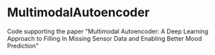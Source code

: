 # MultimodalAutoencoder
Code supporting the paper "Multimodal Autoencoder: A Deep Learning Approach to Filling In Missing Sensor Data and Enabling Better Mood Prediction"
